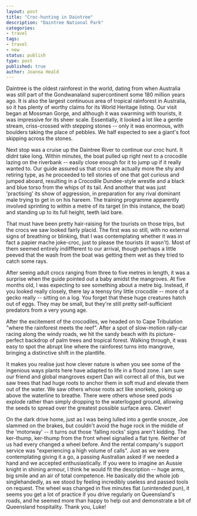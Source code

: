 ```yaml
---
layout: post
title: "Croc-hunting in Daintree"
description: "Daintree National Park"
categories:
- travel
tags:
- travel
- new
status: publish
type: post
published: true
author: Joanna Heald
---
```


Daintree is the oldest rainforest in the world, dating from when Australia was still part of the Gondwanaland supercontinent some 180 million years ago. It is also the largest continuous area of tropical rainforest in Australia, so it has plenty of worthy claims for its World Heritage listing. Our visit began at Mossman Gorge, and although it was swarming with tourists, it was impressive for its sheer scale. Essentially, it looked a lot like a gentle stream, criss-crossed with stepping stones -- only it was enormous, with boulders taking the place of pebbles. We half expected to see a giant's foot skipping across the stones.

Next stop was a cruise up the Daintree River to continue our croc hunt. It didnt take long. Within minutes, the boat pulled up right next to a crocodile lazing on the riverbank -- easily close enough for it to jump up if it really wanted to. Our guide assured us that crocs are actually more the shy and retiring type, as he proceeded to tell stories of one that got curious and jumped aboard, resulting in a Crocodile Dundee-style wrestle and a black and blue torso from the whips of its tail. And another that was just 'practising' its show of aggression, in preparation for any rival dominant male trying to get in on his hareem. The training programme apparently involved sprinting to within a metre of its target (in this instance, the boat) and standing up to its full height, teeth laid bare.

That must have been pretty hair-raising for the tourists on those trips, but the crocs we saw looked fairly placid. The first was so still, with no external signs of breathing or blinking, that I was contemplating whether it was in fact a papier mache joke-croc, just to please the tourists (it wasn't). Most of them seemed entirely indiffferent to our arrival, though perhaps a little peeved that the wash from the boat was getting them wet as they tried to catch some rays. 

After seeing adult crocs ranging from three to five metres in length, it was a surprise when the guide pointed out a baby amidst the mangroves. At five months old, I was expecting to see something about a metre big. Instead, if you looked really closely, there lay a teensy tiny little crocodile -- more of a gecko really -- sitting on a log. You forget that these huge creatures hatch out of eggs. They may be small, but they're still pretty self-sufficient predators from a very young age.

After the excitement of the crocodiles, we headed on to Cape Tribulation "where the rainforest meets the reef". After a spot of slow-motion rally-car racing along the windy roads, we hit the sandy beach with its picture-perfect backdrop of palm trees and tropical forest. Walking through, it was easy to spot the abrupt line where the rainforest turns into mangrove, bringing a distinctive shift in the plantlife. 

It makes you realise just how clever nature is when you see some of the ingenious ways plants here have adapted to life in a flood zone. I am sure our friend and global mangroves expert Dan will correct all of this, but we saw trees that had huge roots to anchor them in soft mud and elevate them out of the water. We saw others whose roots act like snorkels, poking up above the waterline to breathe. There were others whose seed pods explode rather than simply dropping to the waterlogged ground, allowing the seeds to spread over the greatest possible surface area. Clever!

On the dark drive home, just as I was being lulled into a gentle snooze, Joe slammed on the brakes, but couldn't avoid the huge rock in the middle of the 'motorway' -- it turns out those 'falling rocks' signs aren't kidding. The ker-thump, ker-thump from the front wheel signalled a flat tyre. Neither of us had every changed a wheel before. And the rental company's support service was "experiencing a high volume of calls". Just as we were contemplating giving it a go, a passing Australian asked if we needed a hand and we accepted enthusiastically. If you were to imagine an Aussie knight in shining armour, I think he would fit the description -- huge arms, big smile and an air of total competence. He basically did the whole job singlehandedly, as we stood by feeling incredibly useless and passed tools on request. The wheel was changed in five minutes flat (unintended pun), it seems you get a lot of practice if you drive regularly on Queensland's roads, and he seemed more than happy to help out and demonstrate a bit of Queensland hospitality. Thank you, Luke! 
